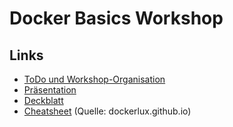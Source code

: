 # Docker Basics Workshop

## Links

- [ToDo und Workshop-Organisation](https://docs.google.com/document/d/1zlsMDsrJXdHt9c1ltzbvu8EhfJS5iid5u5sT3QU1ImE/edit)
- [Präsentation](https://docs.google.com/presentation/d/1L8IB0KunPoSuT3I7ZqEcJJuzreZB1HsN395e8vs73I0/edit#slide=id.g58d192004b_0_1664)
- [Deckblatt](https://docs.google.com/document/d/1kfTbng1_x9k2D9oCHSoIf4UA_N5Ak1lUy5gjYuyAkV0/edit)
- [Cheatsheet](https://dockerlux.github.io/pdf/cheat-sheet-v2.pdf) (Quelle: dockerlux.github.io)
